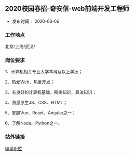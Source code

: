## 2020校园春招-奇安信-web前端开发工程师

- 发布时间： 2020-03-06

### 工作地点
北京/上海/武汉/

### 岗位要求
1、计算机相关专业大学本科及以上学历；

2、热爱Web，热爱开发；

3、有良好的计算机基础，网络知识，算法知识；

4、熟悉原生JS、CSS、HTML；

5、掌握Vue、React、Angular之一；

6、了解Node、Python之一。

### 站外链接
[申请职位](http://campus.51job.com/qianxin/gsjj.html) 

